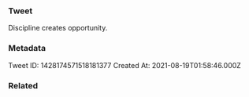 ### Tweet
Discipline creates opportunity.

### Metadata
Tweet ID: 1428174571518181377
Created At: 2021-08-19T01:58:46.000Z

### Related

